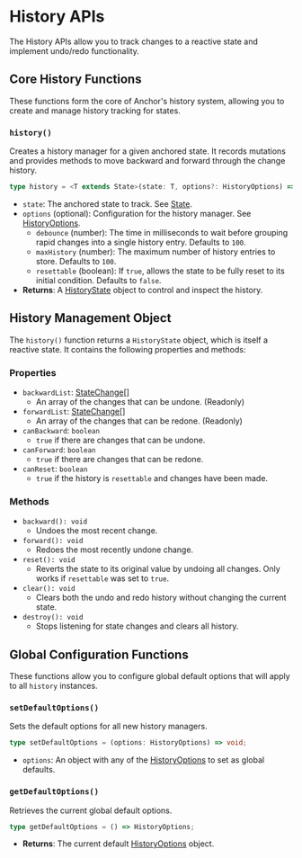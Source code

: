 # History APIs

The History APIs allow you to track changes to a reactive state and implement undo/redo functionality.

## Core History Functions

These functions form the core of Anchor's history system, allowing you to create and manage history tracking for states.

### `history()`

Creates a history manager for a given anchored state. It records mutations and provides methods to move backward and forward through the change history.

```typescript
type history = <T extends State>(state: T, options?: HistoryOptions) => HistoryState;
```

- `state`: The anchored state to track. See [State](types.md#state-t).
- `options` (optional): Configuration for the history manager. See [HistoryOptions](types.md#historyoptions).
  - `debounce` (number): The time in milliseconds to wait before grouping rapid changes into a single history entry. Defaults to `100`.
  - `maxHistory` (number): The maximum number of history entries to store. Defaults to `100`.
  - `resettable` (boolean): If `true`, allows the state to be fully reset to its initial condition. Defaults to `false`.
- **Returns**: A [HistoryState](types.md#historystate) object to control and inspect the history.

## History Management Object

The `history()` function returns a `HistoryState` object, which is itself a reactive state. It contains the following properties and methods:

### Properties

- `backwardList`: [StateChange](types.md#statechange)[]
  - An array of the changes that can be undone. (Readonly)
- `forwardList`: [StateChange](types.md#statechange)[]
  - An array of the changes that can be redone. (Readonly)
- `canBackward`: `boolean`
  - `true` if there are changes that can be undone.
- `canForward`: `boolean`
  - `true` if there are changes that can be redone.
- `canReset`: `boolean`
  - `true` if the history is `resettable` and changes have been made.

### Methods

- `backward(): void`
  - Undoes the most recent change.
- `forward(): void`
  - Redoes the most recently undone change.
- `reset(): void`
  - Reverts the state to its original value by undoing all changes. Only works if `resettable` was set to `true`.
- `clear(): void`
  - Clears both the undo and redo history without changing the current state.
- `destroy(): void`
  - Stops listening for state changes and clears all history.

## Global Configuration Functions

These functions allow you to configure global default options that will apply to all `history` instances.

### `setDefaultOptions()`

Sets the default options for all new history managers.

```typescript
type setDefaultOptions = (options: HistoryOptions) => void;
```

- `options`: An object with any of the [HistoryOptions](types.md#historyoptions) to set as global defaults.

### `getDefaultOptions()`

Retrieves the current global default options.

```typescript
type getDefaultOptions = () => HistoryOptions;
```

- **Returns**: The current default [HistoryOptions](types.md#historyoptions) object.
